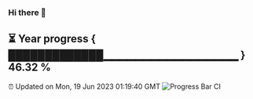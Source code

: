 ### Hi there 👋
⏳ Year progress { █████████████▁▁▁▁▁▁▁▁▁▁▁▁▁▁▁▁▁ } 46.32 %
---
⏰ Updated on Mon, 19 Jun 2023 01:19:40 GMT
![Progress Bar CI](https://github.com/liununu/liununu/workflows/Progress%20Bar%20CI/badge.svg)
